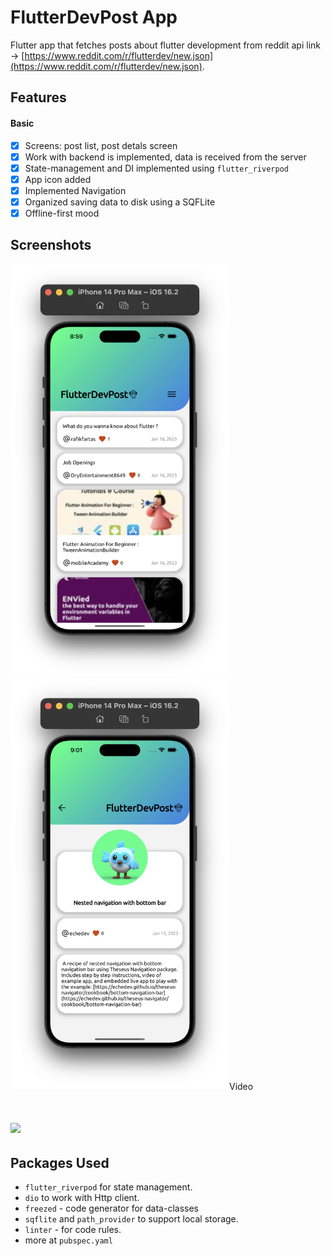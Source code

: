 # FlutterDevPost App
Flutter app that fetches posts about flutter development from reddit
api link ->  [https://www.reddit.com/r/flutterdev/new.json](https://www.reddit.com/r/flutterdev/new.json).
## Features
#### Basic
- [x] Screens: post list, post detals screen
- [x] Work with backend is implemented, data is received from the server
- [X] State-management and DI implemented using `flutter_riverpod`
- [x] App icon added
- [X] Implemented Navigation
- [x] Organized saving data to disk using a SQFLite
- [X] Offline-first mood

## Screenshots
<img src="https://github.com/olndl/dev_post/blob/dev/screenshots/first_screen.png" width="350"/>
<img src="https://github.com/olndl/dev_post/blob/dev/screenshots/second_screen.png" width="350/>


## Video
<h1><img src="https://github.com/olndl/dev_post/blob/dev/screenshots/screen.gif"/></h1>

## Packages Used

- `flutter_riverpod` for state management.
- `dio` to work with Http client.
- `freezed` - code generator for data-classes
- `sqflite` and `path_provider` to support local storage.
- `linter` - for code rules.
- more at `pubspec.yaml`

